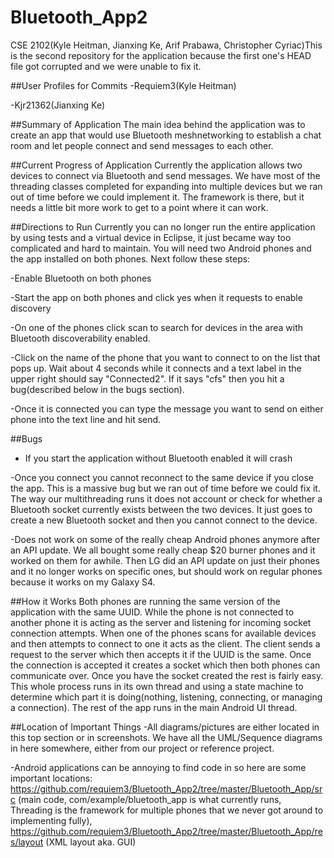 # Bluetooth_App2
CSE 2102(Kyle Heitman, Jianxing Ke, Arif Prabawa, Christopher Cyriac)This is the second repository for the application because the first one's HEAD file got corrupted and we were unable to fix it. 

##User Profiles for Commits
-Requiem3(Kyle Heitman)

-Kjr21362(Jianxing Ke)

##Summary of Application
The main idea behind the application was to create an app that would use Bluetooth meshnetworking to establish a chat room and let people connect and send messages to each other.

##Current Progress of Application
Currently the application allows two devices to connect via Bluetooth and send messages. We have most of the threading classes completed for expanding into multiple devices but we ran out of time before we could implement it. The framework is there, but it needs a little bit more work to get to a point where it can work.

##Directions to Run
Currently you can no longer run the entire application by using tests and a virtual device in Eclipse, it just became way too complicated and hard to maintain. You will need two Android phones and the app installed on both phones. Next follow these steps:

-Enable Bluetooth on both phones

-Start the app on both phones and click yes when it requests to enable discovery

-On one of the phones click scan to search for devices in the area with Bluetooth discoverability enabled.

-Click on the name of the phone that you want to connect to on the list that pops up. Wait about 4 seconds while it connects and a text label in the upper right should say "Connected2". If it says "cfs" then you hit a bug(described below in the bugs section).

-Once it is connected you can type the message you want to send on either phone into the text line and hit send.

##Bugs
- If you start the application without Bluetooth enabled it will crash

-Once you connect you cannot reconnect to the same device if you close the app. This is a massive bug but we ran out of time before we could fix it. The way our multithreading runs it does not account or check for whether a Bluetooth socket currently exists between the two devices. It just goes to create a new Bluetooth socket and then you cannot connect to the device.

-Does not work on some of the really cheap Android phones anymore after an API update. We all bought some really cheap $20 burner phones and it worked on them for awhile. Then LG did an API update on just their phones and it no longer works on specific ones, but should work on regular phones because it works on my Galaxy S4.

##How it Works
Both phones are running the same version of the application with the same UUID. While the phone is not connected to another phone it is acting as the server and listening for incoming socket connection attempts. When one of the phones scans for available devices and then attempts to connect to one it acts as the client. The client sends a request to the server which then accepts it if the UUID is the same. Once the connection is accepted it creates a socket which then both phones can communicate over. Once you have the socket created the rest is fairly easy. This whole process runs in its own thread and using a state machine to determine which part it is doing(nothing, listening, connecting, or managing a connection). The rest of the app runs in the main Android UI thread.

##Location of Important Things
-All diagrams/pictures are either located in this top section or in screenshots. We have all the UML/Sequence diagrams in here somewhere, either from our project or reference project.

-Android applications can be annoying to find code in so here are some important locations: https://github.com/requiem3/Bluetooth_App2/tree/master/Bluetooth_App/src (main code, com/example/bluetooth_app is what currently runs, Threading is the framework for multiple phones that we never got around to implementing fully), https://github.com/requiem3/Bluetooth_App2/tree/master/Bluetooth_App/res/layout (XML layout aka. GUI)
